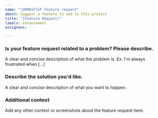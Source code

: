 ```yaml
---
name: "\U0001F31F Feature request"
about: Suggest a feature to add to this project
title: "[Feature Request]"
labels: enhancement
assignees: ''

---
```


### Is your feature request related to a problem? Please describe.
A clear and concise description of what the problem is. Ex. I'm always frustrated when [...]

### Describe the solution you'd like.
A clear and concise description of what you want to happen.

### Additional context
Add any other context or screenshots about the feature request here.
